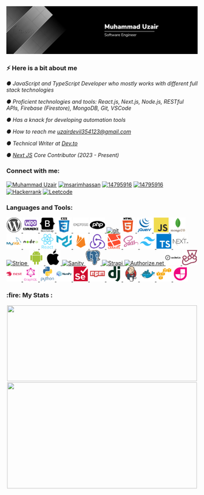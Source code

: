 <div>
<img src="me.png" />
</div>
<div>
<h3>⚡️ Here is a bit about me </h3>
  <p><em>● JavaScript and TypeScript Developer who mostly works with different full stack technologies</em></p>
  <p><em>● Proficient technologies and tools: React.js, Next.js, Node.js, RESTful APIs, Firebase (Firestore), MongoDB, Git, VSCode</em></p>
  <p><em>● Has a knack for developing automation tools</em></p>
  <p><em>● How to reach me <a href="mailto:uzairdevil354123@gmail.com">uzairdevil354123@gmail.com</a></em></p>
  <p><em>● Technical Writer at <a href="//dev.to/heyitsuzair">Dev.to</a></em></p>
  <p><em>● <a href="https://github.com/vercel/next.js/">Next JS</a> Core Contributor (2023 - Present)</em></p>


<h3 align="left">Connect with me:</h3>
<p align="left">
<a href="https://twitter.com/uzair354123" target="blank"><img align="center" src="https://raw.githubusercontent.com/rahuldkjain/github-profile-readme-generator/master/src/images/icons/Social/twitter.svg" alt="Muhammad Uzair" height="30" width="40" /></a>
<a href="https://linkedin.com/in/uzair-dev" target="blank"><img align="center" src="https://raw.githubusercontent.com/rahuldkjain/github-profile-readme-generator/master/src/images/icons/Social/linked-in-alt.svg" alt="msarimhassan" height="30" width="40" /></a>
<a href="https://stackoverflow.com/users/17360435/muhammad-uzair" target="blank"><img align="center" src="https://raw.githubusercontent.com/rahuldkjain/github-profile-readme-generator/master/src/images/icons/Social/stack-overflow.svg" alt="14795916" height="30" width="40" /></a>
<a href="https://instagram.com/codewith_uzair" target="blank"><img align="center" src="https://github.com/rahuldkjain/github-profile-readme-generator/blob/master/src/images/icons/Social/instagram.svg" alt="14795916" height="30" width="40" /></a>
 <a href="https://www.hackerrank.com/heyitsuzair" target="blank"><img align="center" src="https://github.com/rahuldkjain/github-profile-readme-generator/blob/master/src/images/icons/Social/hackerrank.svg" alt="Hackerrank" height="30" width="40" /></a>
   <a href="https://www.leetcode.com/heyitsuzair" target="blank"><img align="center" src="https://github.com/rahuldkjain/github-profile-readme-generator/blob/master/src/images/icons/Social/leet-code.svg" alt="Leetcode" height="30" width="40" /></a>
</p>

<h3 align="left">Languages and Tools:</h3>
<p align="left"> <a href="https://wordpress.org/" target="_blank" rel="noreferrer"> <img src="https://raw.githubusercontent.com/devicons/devicon/1119b9f84c0290e0f0b38982099a2bd027a48bf1/icons/wordpress/wordpress-plain.svg" alt="android" width="40" height="40"/> </a> <a href="https://woocommerce.com/" target="_blank" rel="noreferrer"> <img src="https://github.com/devicons/devicon/blob/master/icons/woocommerce/woocommerce-original-wordmark.svg" alt="android" width="40" height="40"/> </a> <a href="https://getbootstrap.com" target="_blank" rel="noreferrer"> <img src="https://raw.githubusercontent.com/devicons/devicon/master/icons/bootstrap/bootstrap-plain-wordmark.svg" alt="bootstrap" width="40" height="40"/> </a> <a href="https://www.w3schools.com/css/" target="_blank" rel="noreferrer"> <img src="https://raw.githubusercontent.com/devicons/devicon/master/icons/css3/css3-original-wordmark.svg" alt="css3" width="40" height="40"/> </a> <a href="https://expressjs.com" target="_blank" rel="noreferrer"> <img src="https://raw.githubusercontent.com/devicons/devicon/master/icons/express/express-original-wordmark.svg" alt="express" width="40" height="40"/> </a> <a href="https://www.php.net/" target="_blank" rel="noreferrer"> <img src="https://raw.githubusercontent.com/devicons/devicon/1119b9f84c0290e0f0b38982099a2bd027a48bf1/icons/php/php-plain.svg" alt="firebase" width="40" height="40"/> </a> <a href="https://git-scm.com/" target="_blank" rel="noreferrer"> <img src="https://www.vectorlogo.zone/logos/git-scm/git-scm-icon.svg" alt="git" width="40" height="40"/> </a> <a href="https://www.w3.org/html/" target="_blank" rel="noreferrer"> <img src="https://raw.githubusercontent.com/devicons/devicon/master/icons/html5/html5-original-wordmark.svg" alt="html5" width="40" height="40"/> </a> <a href="https://www.jquery.com" target="_blank" rel="noreferrer"> <img src="https://raw.githubusercontent.com/devicons/devicon/1119b9f84c0290e0f0b38982099a2bd027a48bf1/icons/jquery/jquery-plain-wordmark.svg" alt="java" width="40" height="40"/> </a> <a href="https://developer.mozilla.org/en-US/docs/Web/JavaScript" target="_blank" rel="noreferrer"> <img src="https://raw.githubusercontent.com/devicons/devicon/master/icons/javascript/javascript-original.svg" alt="javascript" width="40" height="40"/> </a> <a href="https://www.mongodb.com/" target="_blank" rel="noreferrer"> <img src="https://raw.githubusercontent.com/devicons/devicon/master/icons/mongodb/mongodb-original-wordmark.svg" alt="mongodb" width="40" height="40"/> </a> <a href="https://www.mysql.com/" target="_blank" rel="noreferrer"> <img src="https://raw.githubusercontent.com/devicons/devicon/master/icons/mysql/mysql-original-wordmark.svg" alt="mysql" width="40" height="40"/> </a> <a href="https://nodejs.org" target="_blank" rel="noreferrer"> <img src="https://raw.githubusercontent.com/devicons/devicon/master/icons/nodejs/nodejs-original-wordmark.svg" alt="nodejs" width="40" height="40"/> </a> <a href="https://reactjs.org/" target="_blank" rel="noreferrer"> <img src="https://raw.githubusercontent.com/devicons/devicon/master/icons/react/react-original-wordmark.svg" alt="react" width="40" height="40"/> </a?
<a href="https://mui.com/core" target="_blank" rel="noreferrer"> <img src="https://raw.githubusercontent.com/devicons/devicon/1119b9f84c0290e0f0b38982099a2bd027a48bf1/icons/materialui/materialui-plain.svg" alt="Material UI" width="40" height="40"/> </a>
<a href="https://firebase.google.com/" target="_blank" rel="noreferrer"> <img src="https://github.com/devicons/devicon/blob/master/icons/firebase/firebase-plain.svg" alt="Material UI" width="40" height="40"/> </a>
<a href="https://redux-toolkit.js.org/" target="_blank" rel="noreferrer"> <img src="https://github.com/devicons/devicon/blob/master/icons/redux/redux-original.svg" alt="Material UI" width="40" height="40"/> </a>
<a href="https://laravel.com/" target="_blank" rel="noreferrer"> <img src="https://github.com/devicons/devicon/blob/master/icons/laravel/laravel-plain-wordmark.svg" alt="Laravel" width="40" height="40"/> </a>
<a href="https://sass-lang.com/" target="_blank" rel="noreferrer"> <img src="https://github.com/devicons/devicon/blob/master/icons/sass/sass-original.svg" alt="SaaS" width="40" height="40"/> </a>
<a href="https://tailwindcss.com/" target="_blank" rel="noreferrer"> <img src="https://github.com/devicons/devicon/blob/master/icons/tailwindcss/tailwindcss-plain.svg" alt="Tailwind" width="40" height="40"/> </a>
<a href="https://www.typescriptlang.org/" target="_blank" rel="noreferrer"> <img src="https://github.com/devicons/devicon/blob/master/icons/typescript/typescript-original.svg" alt="Typescript" width="40" height="40"/> </a>
<a href="https://nextjs.org" target="_blank" rel="noreferrer"> <img src="https://github.com/devicons/devicon/blob/master/icons/nextjs/nextjs-original-wordmark.svg" alt="Typescript" width="40" height="40"/> </a>
  <a href="https://stripe.com" target="_blank" rel="noreferrer"> <img src="https://upload.wikimedia.org/wikipedia/commons/thumb/b/ba/Stripe_Logo%2C_revised_2016.svg/2560px-Stripe_Logo%2C_revised_2016.svg.png" alt="Stripe" width="80" height="40" style="object-fit:cover;"/> </a>
 <a href="https://android.com" target="_blank" rel="noreferrer"> <img src="https://github.com/devicons/devicon/blob/master/icons/android/android-original.svg" alt="Android" width="40" height="40" style="object-fit:cover;"/> </a>
   <a href="https://apple.com" target="_blank" rel="noreferrer"> <img src="https://github.com/devicons/devicon/blob/master/icons/apple/apple-original.svg" alt="Android" width="40" height="40" style="object-fit:cover;"/> </a>
    <a href="https://sanity.io" target="_blank" rel="noreferrer"> <img src="https://dka575ofm4ao0.cloudfront.net/pages-favicon_logos/original/50184/Frame_2_%283%29.png" alt="Sanity" width="40" height="40" style="object-fit:cover;"/> </a>
      <a href="https://www.postgresql.org/" target="_blank" rel="noreferrer"> <img src="https://github.com/devicons/devicon/blob/master/icons/postgresql/postgresql-original.svg" alt="Postgres" width="40" height="40" style="object-fit:cover;"/> </a>
      <a href="https://strapi.io" target="_blank" rel="noreferrer"> <img src="https://handbook.strapi.io/_next/image?url=https%3A%2F%2Fsuper-static-assets.s3.amazonaws.com%2Fe7c0f16c-8bd3-4c76-8075-4c86f986e1b2%2Fimages%2F3ac5bb2f-7aac-4c2f-932a-a5de3bb694b2.png&w=1920&q=80" alt="Strapi" width="40" height="40" style="object-fit:cover;"/> </a>
        <a href="https://authorize.net" target="_blank" rel="noreferrer"> <img src="https://www.authorize.net/content/dam/anet2021/images/evergreen/favicon-64x64.png" alt="Authorize.net" width="40" height="40" style="object-fit:cover;"/> </a>
         <a href="https://socket.io" target="_blank" rel="noreferrer"> <img src="https://github.com/devicons/devicon/blob/master/icons/socketio/socketio-original-wordmark.svg" alt="Socket.io" width="40" height="40" style="object-fit:cover;"/> </a>
      <a href="https://jestjs.io" target="_blank" rel="noreferrer"> <img src="https://github.com/devicons/devicon/blob/master/icons/jest/jest-plain.svg" alt="Jest" width="40" height="40" style="object-fit:cover;"/> </a>
        <a href="https://nestjs.com/" target="_blank" rel="noreferrer"> <img src="https://github.com/devicons/devicon/blob/master/icons/nestjs/nestjs-plain-wordmark.svg" alt="Nest" width="40" height="40" style="object-fit:cover;"/> </a>
         <a href="https://graphql.org/" target="_blank" rel="noreferrer"> <img src="https://github.com/devicons/devicon/blob/master/icons/graphql/graphql-plain-wordmark.svg" alt="GraphQL" width="40" height="40" style="object-fit:cover;"/> </a>
          <a href="https://www.python.org/" target="_blank" rel="noreferrer"> <img src="https://github.com/devicons/devicon/blob/master/icons/python/python-original-wordmark.svg" alt="Python" width="40" height="40" style="object-fit:cover;"/> </a>
    <a href="https://numpy.org/" target="_blank" rel="noreferrer"> <img src="https://github.com/devicons/devicon/blob/master/icons/numpy/numpy-original-wordmark.svg" alt="Numpy" width="40" height="40" style="object-fit:cover;"/> </a>
      <a href="https://www.selenium.dev/" target="_blank" rel="noreferrer"> <img src="https://github.com/devicons/devicon/blob/master/icons/selenium/selenium-original.svg" alt="Selenium" width="40" height="40" style="object-fit:cover;"/> </a>
        <a href="https://www.npmjs.com/" target="_blank" rel="noreferrer"> <img src="https://github.com/devicons/devicon/blob/master/icons/npm/npm-original-wordmark.svg" alt="NPM" width="40" height="40" style="object-fit:cover;"/> </a>
      <a href="https://www.djangoproject.com/" target="_blank" rel="noreferrer"> <img src="https://github.com/devicons/devicon/blob/master/icons/django/django-plain.svg" alt="NPM" width="40" height="40" style="object-fit:cover;"/> </a>
      <a href="https://www.jenkins.io/" target="_blank" rel="noreferrer"> <img src="https://github.com/devicons/devicon/blob/master/icons/jenkins/jenkins-original.svg" alt="Jenkins" width="40" height="40" style="object-fit:cover;"/> </a>
  <a href="https://www.docker.com/" target="_blank" rel="noreferrer"> <img src="https://github.com/devicons/devicon/blob/master/icons/docker/docker-original.svg" alt="Docker" width="40" height="40" style="object-fit:cover;"/> </a>
   <a href="https://aws.amazon.com/" target="_blank" rel="noreferrer"> <img src="https://github.com/devicons/devicon/blob/master/icons/amazonwebservices/amazonwebservices-original.svg" alt="AWS" width="40" height="40" style="object-fit:cover;"/> </a>
   <a href="https://jamstack.org/" target="_blank" rel="noreferrer"> <img src="https://github.com/devicons/devicon/blob/master/icons/jamstack/jamstack-original.svg" alt="AWS" width="40" height="40" style="object-fit:cover;"/> </a>
</p>
<p>
 <h3 align="left">:fire: My Stats :</h3>
  <div align="center">
    <img width="500" height="200" src="http://github-readme-streak-stats.herokuapp.com?user=heyitsuzair&theme=dark&background=000000" />
    <img width="500" height="280" src="https://github-readme-stats-sigma-five.vercel.app/api/top-langs/?username=heyitsuzair&layout=compact&theme=vision-friendly-dark" />
  </div>
</p>
